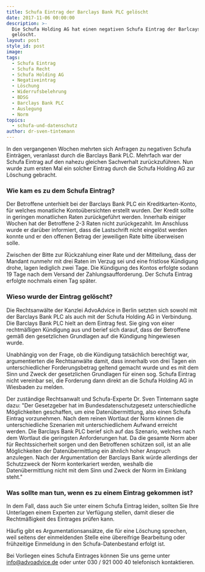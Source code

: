 ```yaml
---
title: Schufa Eintrag der Barclays Bank PLC gelöscht
date: 2017-11-06 00:00:00
description: >-
  Die Schufa Holding AG hat einen negativen Schufa Eintrag der Barlcays Bank PLC
  gelöscht.
layout: post
style_id: post
image:
tags:
  - Schufa Eintrag
  - Schufa Recht
  - Schufa Holding AG
  - Negativeintrag
  - Löschung
  - Widerrufsbelehrung
  - BDSG
  - Barclays Bank PLC
  - Auslegung
  - Norm
topics:
  - schufa-und-datenschutz
author: dr-sven-tintemann
---
```



In den vergangenen Wochen mehrten sich Anfragen zu negativen Schufa Einträgen, veranlasst durch die Barclays Bank PLC. Mehrfach war der Schufa Eintrag auf den nahezu gleichen Sachverhalt zurückzuführen. Nun wurde zum ersten Mal ein solcher Eintrag durch die Schufa Holding AG zur Löschung gebracht.

### **Wie kam es zu dem Schufa Eintrag?**

Der Betroffene unterhielt bei der Barclays Bank PLC ein Kreditkarten-Konto, für welches monatliche Kontoübersichten erstellt wurden. Der Kredit sollte in geringen monatlichen Raten zurückgeführt werden. Innerhalb einiger Wochen hat der Betroffene 2-3 Raten nicht zurückgezahlt. Im Anschluss wurde er darüber informiert, dass die Lastschrift nicht eingelöst werden konnte und er den offenen Betrag der jeweiligen Rate bitte überweisen solle.

Zwischen der Bitte zur Rückzahlung einer Rate und der Mitteilung, dass der Mandant nunmehr mit drei Raten im Verzug sei und eine fristlose Kündigung drohe, lagen lediglich zwei Tage. Die Kündigung des Kontos erfolgte sodann 19 Tage nach dem Versand der Zahlungsaufforderung. Der Schufa Eintrag erfolgte nochmals einen Tag später.

### **Wieso wurde der Eintrag gelöscht?**

Die Rechtsanwälte der Kanzlei AdvoAdvice in Berlin setzten sich sowohl mit der Barclays Bank PLC als auch mit der Schufa Holding AG in Verbindung. Die Barclays Bank PLC hielt an dem Eintrag fest. Sie ging von einer rechtmäßigen Kündigung aus und berief sich darauf, dass der Betroffene gemäß den gesetzlichen Grundlagen auf die Kündigung hingewiesen wurde.

Unabhängig von der Frage, ob die Kündigung tatsächlich berechtigt war, argumentierten die Rechtsanwälte damit, dass innerhalb von drei Tagen ein unterschiedlicher Forderungsbetrag geltend gemacht wurde und es mit dem Sinn und Zweck der gesetzlichen Grundlagen für einen sog. Schufa Eintrag nicht vereinbar sei, die Forderung dann direkt an die Schufa Holding AG in Wiesbaden zu melden.

Der zuständige Rechtsanwalt und Schufa-Experte Dr. Sven Tintemann sagte dazu: "Der Gesetzgeber hat im Bundesdatenschutzgesetz unterschiedliche Möglichkeiten geschaffen, um eine Datenübermittlung, also einen Schufa Eintrag vorzunehmen. Nach dem reinen Wortlaut der Norm können die unterschiedliche Szenarien mit unterschiedlichem Aufwand erreicht werden. Die Barclays Bank PLC berief sich auf das Szenario, welches nach dem Wortlaut die geringsten Anforderungen hat. Da die gesamte Norm aber für Rechtssicherheit sorgen und den Betroffenen schützen soll, ist an alle Möglichkeiten der Datenübermittlung ein ähnlich hoher Anspruch anzulegen. Nach der Argumentation der Barclays Bank würde allerdings der Schutzzweck der Norm konterkariert werden, weshalb die Datenübermittlung nicht mit dem Sinn und Zweck der Norm im Einklang steht."

### **Was sollte man tun, wenn es zu einem Eintrag gekommen ist?**

In dem Fall, dass auch Sie unter einem Schufa Eintrag leiden, sollten Sie Ihre Unterlagen einem Experten zur Verfügung stellen, damit dieser die Rechtmäßigkeit des Eintrages prüfen kann.

Häufig gibt es Argumentationsansätze, die für eine Löschung sprechen, weil seitens der einmeldenden Stelle eine übereifrige Bearbeitung oder frühzeitige Einmeldung in den Schufa-Datenbestand erfolgt ist.

Bei Vorliegen eines Schufa Eintrages können Sie uns gerne unter info@advoadvice.de oder unter 030 / 921 000 40 telefonisch kontaktieren.